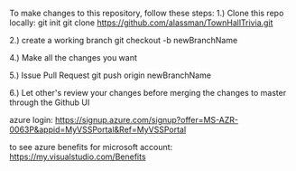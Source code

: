 To make changes to this repository, follow these steps:
1.) Clone this repo locally:
	git init
	git clone https://github.com/alassman/TownHallTrivia.git
	
2.) create a working branch
	git checkout -b newBranchName

4.) Make all the changes you want

5.) Issue Pull Request
	git push origin newBranchName

6.) Let other's review your changes before merging the changes to master through the Github UI

azure login: https://signup.azure.com/signup?offer=MS-AZR-0063P&appid=MyVSSPortal&Ref=MyVSSPortal

to see azure benefits for microsoft account: https://my.visualstudio.com/Benefits